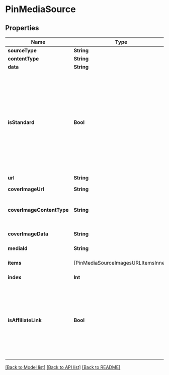 # PinMediaSource

## Properties
Name | Type | Description | Notes
------------ | ------------- | ------------- | -------------
**sourceType** | **String** |  | 
**contentType** | **String** |  | 
**data** | **String** |  | 
**isStandard** | **Bool** | Set the parameter to false to create the new simplified Pin instead of the standard pin. Currently the field is only available to a list of beta users. | [optional] [default to true]
**url** | **String** |  | 
**coverImageUrl** | **String** | Cover image url. | [optional] 
**coverImageContentType** | **String** | Content type for cover image Base64. | [optional] 
**coverImageData** | **String** | Cover image Base64. | [optional] 
**mediaId** | **String** |  | 
**items** | [PinMediaSourceImagesURLItemsInner] | Array with image objects. | 
**index** | **Int** |  | [optional] 
**isAffiliateLink** | **Bool** | This is an affiliate link or sponsored product. The FTC requires disclosure for paid partnerships and affiliate products. | [optional] [default to false]

[[Back to Model list]](../README.md#documentation-for-models) [[Back to API list]](../README.md#documentation-for-api-endpoints) [[Back to README]](../README.md)


